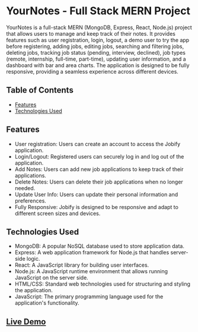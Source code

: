 # YourNotes - Full Stack MERN Project

YourNotes is a full-stack MERN (MongoDB, Express, React, Node.js) project that allows users to manage and keep track of their notes. It provides features such as user registration, login, logout, a demo user to try the app before registering, adding jobs, editing jobs, searching and filtering jobs, deleting jobs, tracking job status (pending, interview, declined), job types (remote, internship, full-time, part-time), updating user information, and a dashboard with bar and area charts. The application is designed to be fully responsive, providing a seamless experience across different devices.

## Table of Contents
- [Features](#features)
- [Technologies Used](#technologies-used)

## Features

- User registration: Users can create an account to access the Jobify application.
- Login/Logout: Registered users can securely log in and log out of the application.
- Add Notes: Users can add new job applications to keep track of their applications.
- Delete Notes: Users can delete their job applications when no longer needed.
- Update User Info: Users can update their personal information and preferences.
- Fully Responsive: Jobify is designed to be responsive and adapt to different screen sizes and devices.

## Technologies Used

- MongoDB: A popular NoSQL database used to store application data.
- Express: A web application framework for Node.js that handles server-side logic.
- React: A JavaScript library for building user interfaces.
- Node.js: A JavaScript runtime environment that allows running JavaScript on the server side.
- HTML/CSS: Standard web technologies used for structuring and styling the application.
- JavaScript: The primary programming language used for the application's functionality.
  
## [Live Demo](https://jobify-vcx2.onrender.com/)  
